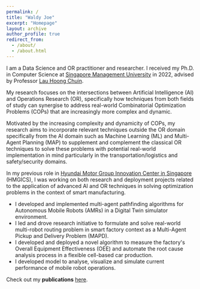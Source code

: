 ```yaml
---
permalink: /
title: "Waldy Joe"
excerpt: "Homepage"
layout: archive
author_profile: true
redirect_from: 
  - /about/
  - /about.html
---
```


I am a Data Science and OR practitioner and researcher. I received my Ph.D. in Computer Science at [Singapore Management University](https://www.smu.edu.sg/) in 2022, advised by Professor [Lau Hoong Chuin](http://www.mysmu.edu/faculty/hclau/).

My research focuses on the intersections between Artificial Intelligence (AI) and Operations Research (OR), specifically how techniques from both fields of study can synergise to address real-world Combinatorial Optimization Problems (COPs) that are increasingly more complex and dynamic.

Motivated by the increasing complexity and dynamicity of COPs, my research aims to incorporate relevant techniques outside the OR domain specifically from the AI domain such as Machine Learning (ML) and Multi-Agent Planning (MAP) to supplement and complement the classical OR techniques to solve these problems with potential real-world implementation in mind particularly in the transportation/logistics and safety/security domains.

In my previous role in [Hyundai Motor Group Innovation Center in Singapore](https://www.hyundai.com/sg/hmgics/about-us/vision-mission) (HMGICS), I was working on both research and deployment projects related to the application of advanced AI and OR techniques in solving optimization problems in the context of smart manufacturing. 
- I developed and implemented multi-agent pathfinding algorithms for Autonomous Mobile Robots (AMRs) in a Digital Twin simulator environment.
- I led and drove research initiative to formulate and solve real-world multi-robot routing problem in smart factory context as a Multi-Agent Pickup and Delivery Problem (MAPD).
- I developed and deployed a novel algorithm to measure the factory's Overall Equipment Effectiveness (OEE) and automate the root cause analysis process in a flexible cell-based car production.
- I developed model to analyse, visualize and simulate current performance of mobile robot operations.

Check out my **publications** [here](https://waldyjoe.github.io/publications/).


